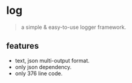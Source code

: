 # log

> a simple & easy-to-use logger framework.

## features

- text, json multi-output format.
- only json dependency.
- only 376 line code.